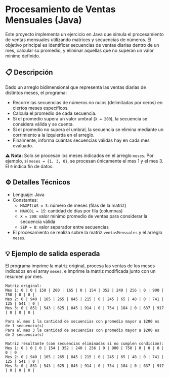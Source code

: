 # Procesamiento de Ventas Mensuales (Java)

Este proyecto implementa un ejercicio en Java que simula el procesamiento de ventas mensuales utilizando matrices y secuencias de números. El objetivo principal es identificar secuencias de ventas diarias dentro de un mes, calcular su promedio, y eliminar aquellas que no superan un valor mínimo definido.

## 📋 Descripción

Dado un arreglo bidimensional que representa las ventas diarias de distintos meses, el programa:

- Recorre las secuencias de números no nulos (delimitadas por ceros) en ciertos meses específicos.
- Calcula el promedio de cada secuencia.
- Si el promedio supera un valor umbral (`X = 200`), la secuencia se considera válida y se cuenta.
- Si el promedio no supera el umbral, la secuencia se elimina mediante un corrimiento a la izquierda en el arreglo.
- Finalmente, informa cuántas secuencias válidas hay en cada mes evaluado.

⚠️ **Nota:** Solo se procesan los meses indicados en el arreglo `meses`. Por ejemplo, si `meses = {1, 3, 0}`, se procesan únicamente el mes 1 y el mes 3. El `0` indica fin de datos.

## ⚙️ Detalles Técnicos

- Lenguaje: Java
- Constantes:
  - `MAXFILAS = 3`: número de meses (filas de la matriz)
  - `MAXCOL = 15`: cantidad de días por fila (columnas)
  - `X = 200`: valor mínimo promedio de ventas para considerar la secuencia válida
  - `SEP = 0`: valor separador entre secuencias
- El procesamiento se realiza sobre la matriz `ventasMensuales` y el arreglo `meses`.

## 💡 Ejemplo de salida esperada

El programa imprime la matriz original, procesa las ventas de los meses indicados en el array `meses`, e imprime la matriz modificada junto con un resumen por mes.

```text
Matriz original:
Mes 1: 0 | 0 | 150 | 200 | 165 | 0 | 154 | 352 | 240 | 256 | 0 | 900 | 750 | 0 | 0 |
Mes 2: 0 | 940 | 105 | 265 | 845 | 215 | 0 | 245 | 65 | 48 | 0 | 741 | 125 | 541 | 0 |
Mes 3: 0 | 851 | 543 | 625 | 845 | 914 | 0 | 754 | 184 | 0 | 637 | 917 | 0 | 0 | 0 |

Para el mes 1 la cantidad de secuencias con promedio mayor a $200 es de 1 secuencia(s)
Para el mes 3 la cantidad de secuencias con promedio mayor a $200 es de 2 secuencia(s)

Matriz resultante (con secuencias eliminadas si no cumplen condición):
Mes 1: 0 | 0 | 0 | 154 | 352 | 240 | 256 | 0 | 900 | 750 | 0 | 0 | 0 | 0 | 0 |
Mes 2: 0 | 940 | 105 | 265 | 845 | 215 | 0 | 245 | 65 | 48 | 0 | 741 | 125 | 541 | 0 |
Mes 3: 0 | 851 | 543 | 625 | 845 | 914 | 0 | 754 | 184 | 0 | 637 | 917 | 0 | 0 | 0 |
